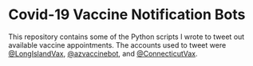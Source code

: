 # Covid-19 Vaccine Notification Bots
This repository contains some of the Python scripts I wrote to tweet out available vaccine appointments. The accounts used to tweet were [@LongIslandVax](https://twitter.com/longislandvax), [@azvaccinebot](https://twitter.com/azvaccinebot), and [@ConnecticutVax](https://twitter.com/connecticutvax). 
